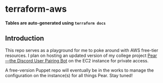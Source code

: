 # terraform-aws
#### Tables are auto-generated using `terraform docs`

## Introduction
This repo serves as a playground for me to poke around with AWS free-tier resources. I plan on hosting an updated version of my college project [Pear—the Discord User Pairing Bot](https://github.com/kngatineau/pear_discord_bot) on the EC2 instance for private access. 

A free-version Puppet repo will eventually be in the works to manage the configuration on the instance(s) for all things Pear. Stay tuned!
